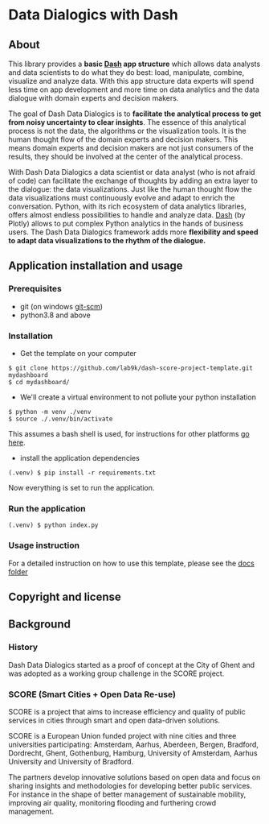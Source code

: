 # Data Dialogics with Dash

## About
This library provides a **basic [Dash](https://dash.plotly.com "Dash Documentation and User Guide") app structure** which allows data analysts and data scientists to do what they do best: load, manipulate, combine, visualize and analyze data. With this app structure data experts will spend less time on app development and more time on data analytics and the data dialogue with domain experts and decision makers. 
 
The goal of Dash Data Dialogics is to **facilitate the analytical process to get from noisy uncertainty to clear insights**. The essence of this analytical process is not the data, the algorithms or the visualization tools. It is the human thought flow of the domain experts and decision makers. This means domain experts and decision makers are not just consumers of the results, they should be involved at the center of the analytical process. 
 
With Dash Data Dialogics a data scientist or data analyst (who is not afraid of code) can facilitate the exchange of thoughts by adding an extra layer to the dialogue: the data visualizations. Just like the human thought flow the data visualizations must continuously evolve and adapt to enrich the conversation. Python, with its rich ecosystem of data analytics libraries, offers almost endless possibilities to handle and analyze data. [Dash](https://dash.plotly.com "Dash Documentation and User Guide") (by Plotly) allows to put complex Python analytics in the hands of business users. The Dash Data Dialogics framework adds more **flexibility and speed to adapt data visualizations to the rhythm of the dialogue.** 

## Application installation and usage

### Prerequisites

* git (on windows [git-scm](https://git-scm.com/))
* python3.8 and above

### Installation

* Get the template on your computer

```shell
$ git clone https://github.com/lab9k/dash-score-project-template.git mydashboard
$ cd mydashboard/
```

* We'll create a virtual environment to not pollute your python installation

```shell
$ python -m venv ./venv
$ source ./.venv/bin/activate
```

This assumes a bash shell is used, for instructions for other
platforms [go here](https://docs.python.org/3/library/venv.html).

* install the application dependencies

```shell
(.venv) $ pip install -r requirements.txt
```

Now everything is set to run the application.

### Run the application

```shell
(.venv) $ python index.py
```

### Usage instruction

For a detailed instruction on how to use this template, please see the [docs folder](./docs/0_index.md)

## Copyright and license

## Background

### History
Dash Data Dialogics started as a proof of concept at the City of Ghent and was adopted as a working group challenge in the SCORE project. 

### SCORE (Smart Cities + Open Data Re-use)
SCORE is a project that aims to increase efficiency and quality of public services in cities through smart and open data-driven solutions. 
	
SCORE is a European Union funded project with nine cities and three universities participating: Amsterdam, Aarhus, Aberdeen, Bergen, Bradford, Dordrecht, Ghent, Gothenburg, Hamburg, University of Amsterdam, Aarhus University and University of Bradford.
	
The partners develop innovative solutions based on open data and focus on sharing insights and methodologies for developing better public services. For instance in the shape of better management of sustainable mobility, improving air quality, monitoring flooding and furthering crowd management.

